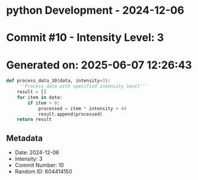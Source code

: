 ﻿# python Development - 2024-12-06
# Commit #10 - Intensity Level: 3
# Generated on: 2025-06-07 12:26:43
```python
def process_data_10(data, intensity=3):
    '''Process data with specified intensity level'''
    result = []
    for item in data:
        if item > 0:
            processed = item * intensity + 44
            result.append(processed)
    return result
```
## Metadata
- Date: 2024-12-06
- Intensity: 3
- Commit Number: 10
- Random ID: 604414150
